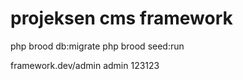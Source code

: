 # projeksen cms framework


php brood db:migrate
php brood seed:run

framework.dev/admin
admin
123123
